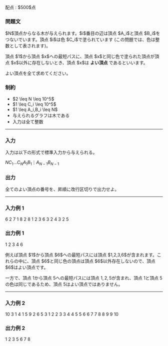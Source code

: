 
<div>

<span>

<span>

<p>
配点 : $500$点
</p>

<div>

<section>

### **問題文**

<p>
$N$頂点からなる木が与えられます。$i$番目の辺は頂点 $A_i$と頂点 $B_i$をつないでいます。頂点 $i$は色 $C_i$で塗られています (この問題では、色は整数として表されます)。
</p>

<p>
頂点 $1$から頂点 $x$への最短パスに、頂点 $x$と同じ色で塗られた頂点が頂点 $x$以外に存在しないとき、頂点 $x$は 
<strong>
よい頂点
</strong>
であるといいます。
</p>

<p>
よい頂点を全て求めてください。
</p>

</section>

</div>

<div>

<section>

### **制約**

<ul>

<li>
$2 \leq N \leq 10^5$
</li>

<li>
$1 \leq C_i \leq 10^5$
</li>

<li>
$1 \leq A_i,B_i \leq N$
</li>

<li>
与えられるグラフは木である
</li>

<li>
入力は全て整数
</li>

</ul>

</section>

</div>

---

<div>

<div>

<section>

### **入力**

<p>
入力は以下の形式で標準入力から与えられる。
</p>

<div>

$N$$C_1$$\ldots$$C_N$$A_1$$B_1$$\vdots$$A_{N-1}$$B_{N-1}$
</div>

</section>

</div>

<div>

<section>

### **出力**

<p>
全てのよい頂点の番号を、昇順に改行区切りで出力せよ。
</p>

</section>

</div>

</div>

---

<div>

<section>

### **入力例 1**

<div>

6
2 7 1 8 2 8
1 2
3 6
3 2
4 3
2 5

</div>

</section>

</div>

<div>

<section>

### **出力例 1**

<div>

1
2
3
4
6

</div>

<p>
例えば頂点 $1$から頂点 $6$への最短パスには頂点 $1,2,3,6$が含まれます。これらの中に、頂点 $6$と同じ色の頂点は頂点 $6$以外存在しないので、頂点 $6$はよい頂点です。

一方で、頂点 $1$から頂点 $5$への最短パスには頂点 $1, 2, 5$が含まれ、頂点 $1$と頂点 $5$の色は同じであるため、頂点 $5$はよい頂点ではありません。  
</p>

</section>

</div>

---

<div>

<section>

### **入力例 2**

<div>

10
3 1 4 1 5 9 2 6 5 3
1 2
2 3
3 4
4 5
5 6
6 7
7 8
8 9
9 10

</div>

</section>

</div>

<div>

<section>

### **出力例 2**

<div>

1
2
3
5
6
7
8

</div>

</section>

</div>

</span>

</span>

</div>
